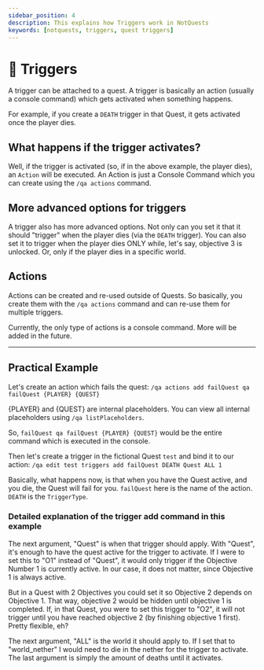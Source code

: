 ```yaml
---
sidebar_position: 4
description: This explains how Triggers work in NotQuests
keywords: [notquests, triggers, quest triggers]
---
```


# 🎁 Triggers

A trigger can be attached to a quest. A trigger is basically an action (usually a console command) which gets activated when something happens.

For example, if you create a `DEATH` trigger in that Quest, it gets activated once the player dies.

## What happens if the trigger activates?

Well, if the trigger is activated (so, if in the above example, the player dies), an `Action` will be executed. An Action is just a Console Command which you can create using the `/qa actions` command.

## More advanced options for triggers

A trigger also has more advanced options. Not only can you set it that it should "trigger" when the player dies (via the `DEATH` trigger). You can also set it to trigger when the player dies ONLY while, let's say, objective 3 is unlocked. Or, only if the player dies in a specific world.

## Actions

Actions can be created and re-used outside of Quests. So basically, you create them with the `/qa actions` command and can re-use them for multiple triggers.

Currently, the only type of actions is a console command. More will be added in the future.

***

## Practical Example

Let's create an action which fails the quest:
`/qa actions add failQuest qa failQuest {PLAYER} {QUEST}`

{PLAYER} and {QUEST} are internal placeholders. You can view all internal placeholders using `/qa listPlaceholders`.

So, `failQuest qa failQuest {PLAYER} {QUEST}` would be the entire command which is executed in the console.

Then let's create a trigger in the fictional Quest `test` and bind it to our action:
`/qa edit test triggers add failQuest DEATH Quest ALL 1`

Basically, what happens now, is that when you have the Quest active, and you die, the Quest will fail for you.
`failQuest` here is the name of the action. `DEATH` is the `TriggerType`.

### Detailed explanation of the trigger add command in this example

The next argument, "Quest" is when that trigger should apply. With "Quest", it's enough to have the quest active for the trigger to activate. If I were to set this to "O1" instead of "Quest", it would only trigger if the Objective Number 1 is currently active. In our case, it does not matter, since Objective 1 is always active.

But in a Quest with 2 Objectives you could set it so Objective 2 depends on Objective 1. That way, objective 2 would be hidden until objective 1 is completed. If, in that Quest, you were to set this trigger to "O2", it will not trigger until you have reached objective 2 (by finishing objective 1 first). Pretty flexible, eh?

The next argument, "ALL" is the world it should apply to. If I set that to "world_nether" I would need to die in the nether for the trigger to activate.
The last argument is simply the amount of deaths until it activates.

